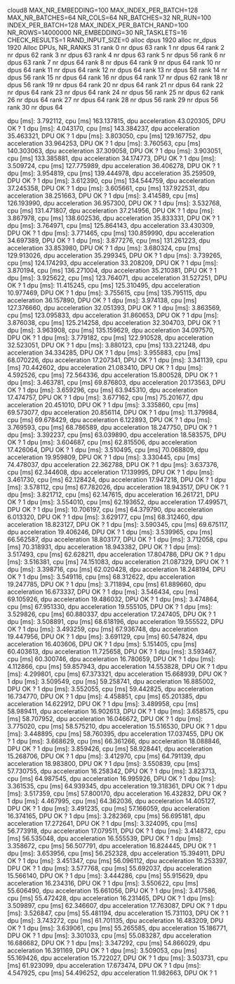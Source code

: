 cloud8
MAX_NR_EMBEDDING=100
MAX_INDEX_PER_BATCH=128
MAX_NR_BATCHES=64
NR_COLS=64
NR_BATCHES=32
NR_RUN=100
INDEX_PER_BATCH=128
MAX_INDEX_PER_BATCH_RAND=100
NR_ROWS=14000000
NR_EMBEDDING=30
NR_TASKLETS=16
CHECK_RESULTS=1
RAND_INPUT_SIZE=0
alloc dpus 1920 
alloc nr_dpus 1920
Alloc DPUs,  NR_RANKS 31
rank 0 nr dpus 63
rank 1 nr dpus 64
rank 2 nr dpus 62
rank 3 nr dpus 63
rank 4 nr dpus 63
rank 5 nr dpus 56
rank 6 nr dpus 63
rank 7 nr dpus 64
rank 8 nr dpus 64
rank 9 nr dpus 64
rank 10 nr dpus 64
rank 11 nr dpus 64
rank 12 nr dpus 64
rank 13 nr dpus 58
rank 14 nr dpus 56
rank 15 nr dpus 64
rank 16 nr dpus 64
rank 17 nr dpus 62
rank 18 nr dpus 56
rank 19 nr dpus 64
rank 20 nr dpus 64
rank 21 nr dpus 64
rank 22 nr dpus 64
rank 23 nr dpus 64
rank 24 nr dpus 56
rank 25 nr dpus 62
rank 26 nr dpus 64
rank 27 nr dpus 64
rank 28 nr dpus 56
rank 29 nr dpus 56
rank 30 nr dpus 64

dpu [ms]: 3.792112, cpu [ms] 163.137815, dpu acceleration 43.020305, DPU OK ? 1 
dpu [ms]: 4.043170, cpu [ms] 143.384237, dpu acceleration 35.463321, DPU OK ? 1 
dpu [ms]: 3.803050, cpu [ms] 129.167752, dpu acceleration 33.964253, DPU OK ? 1 
dpu [ms]: 3.760563, cpu [ms] 140.303063, dpu acceleration 37.309058, DPU OK ? 1 
dpu [ms]: 3.903051, cpu [ms] 133.385881, dpu acceleration 34.174773, DPU OK ? 1 
dpu [ms]: 3.509724, cpu [ms] 127.775989, dpu acceleration 36.406278, DPU OK ? 1 
dpu [ms]: 3.954819, cpu [ms] 139.444978, dpu acceleration 35.259509, DPU OK ? 1 
dpu [ms]: 3.612390, cpu [ms] 134.544759, dpu acceleration 37.245358, DPU OK ? 1 
dpu [ms]: 3.605661, cpu [ms] 137.922531, dpu acceleration 38.251663, DPU OK ? 1 
dpu [ms]: 3.414589, cpu [ms] 126.193990, dpu acceleration 36.957300, DPU OK ? 1 
dpu [ms]: 3.532768, cpu [ms] 131.471807, dpu acceleration 37.214956, DPU OK ? 1 
dpu [ms]: 3.867978, cpu [ms] 138.602536, dpu acceleration 35.833331, DPU OK ? 1 
dpu [ms]: 3.764971, cpu [ms] 125.864143, dpu acceleration 33.430309, DPU OK ? 1 
dpu [ms]: 3.771465, cpu [ms] 130.859990, dpu acceleration 34.697389, DPU OK ? 1 
dpu [ms]: 3.877276, cpu [ms] 131.261223, dpu acceleration 33.853980, DPU OK ? 1 
dpu [ms]: 3.680324, cpu [ms] 129.913026, dpu acceleration 35.299345, DPU OK ? 1 
dpu [ms]: 3.739265, cpu [ms] 124.174293, dpu acceleration 33.208209, DPU OK ? 1 
dpu [ms]: 3.870194, cpu [ms] 136.271004, dpu acceleration 35.210381, DPU OK ? 1 
dpu [ms]: 3.925622, cpu [ms] 123.764071, dpu acceleration 31.527251, DPU OK ? 1 
dpu [ms]: 11.415245, cpu [ms] 125.310495, dpu acceleration 10.977469, DPU OK ? 1 
dpu [ms]: 3.755615, cpu [ms] 135.795115, dpu acceleration 36.157890, DPU OK ? 1 
dpu [ms]: 3.974138, cpu [ms] 127.376660, dpu acceleration 32.051393, DPU OK ? 1 
dpu [ms]: 3.863569, cpu [ms] 123.095833, dpu acceleration 31.860653, DPU OK ? 1 
dpu [ms]: 3.876038, cpu [ms] 125.214258, dpu acceleration 32.304703, DPU OK ? 1 
dpu [ms]: 3.963908, cpu [ms] 135.159629, dpu acceleration 34.097570, DPU OK ? 1 
dpu [ms]: 3.779182, cpu [ms] 122.910528, dpu acceleration 32.523051, DPU OK ? 1 
dpu [ms]: 3.880123, cpu [ms] 133.221248, dpu acceleration 34.334285, DPU OK ? 1 
dpu [ms]: 3.955883, cpu [ms] 68.070226, dpu acceleration 17.207341, DPU OK ? 1 
dpu [ms]: 3.341139, cpu [ms] 70.442602, dpu acceleration 21.083410, DPU OK ? 1 
dpu [ms]: 4.592526, cpu [ms] 72.564336, dpu acceleration 15.800528, DPU OK ? 1 
dpu [ms]: 3.463781, cpu [ms] 69.876803, dpu acceleration 20.173563, DPU OK ? 1 
dpu [ms]: 3.659296, cpu [ms] 63.945310, dpu acceleration 17.474757, DPU OK ? 1 
dpu [ms]: 3.677162, cpu [ms] 75.201677, dpu acceleration 20.451010, DPU OK ? 1 
dpu [ms]: 3.335860, cpu [ms] 69.573077, dpu acceleration 20.856114, DPU OK ? 1 
dpu [ms]: 11.379984, cpu [ms] 69.678429, dpu acceleration 6.122893, DPU OK ? 1 
dpu [ms]: 3.769593, cpu [ms] 68.786589, dpu acceleration 18.247750, DPU OK ? 1 
dpu [ms]: 3.392237, cpu [ms] 63.039890, dpu acceleration 18.583575, DPU OK ? 1 
dpu [ms]: 3.604687, cpu [ms] 62.815506, dpu acceleration 17.426064, DPU OK ? 1 
dpu [ms]: 3.510495, cpu [ms] 70.068809, dpu acceleration 19.959809, DPU OK ? 1 
dpu [ms]: 3.330445, cpu [ms] 74.478037, dpu acceleration 22.362788, DPU OK ? 1 
dpu [ms]: 3.637376, cpu [ms] 62.344608, dpu acceleration 17.139995, DPU OK ? 1 
dpu [ms]: 3.461730, cpu [ms] 62.128424, dpu acceleration 17.947218, DPU OK ? 1 
dpu [ms]: 3.578112, cpu [ms] 67.782026, dpu acceleration 18.943517, DPU OK ? 1 
dpu [ms]: 3.821712, cpu [ms] 62.147615, dpu acceleration 16.261721, DPU OK ? 1 
dpu [ms]: 3.554010, cpu [ms] 62.193652, dpu acceleration 17.499571, DPU OK ? 1 
dpu [ms]: 10.706197, cpu [ms] 64.379790, dpu acceleration 6.013320, DPU OK ? 1 
dpu [ms]: 3.629177, cpu [ms] 68.312460, dpu acceleration 18.823127, DPU OK ? 1 
dpu [ms]: 3.590345, cpu [ms] 69.675117, dpu acceleration 19.406246, DPU OK ? 1 
dpu [ms]: 3.539965, cpu [ms] 66.562587, dpu acceleration 18.803177, DPU OK ? 1 
dpu [ms]: 3.712058, cpu [ms] 70.318931, dpu acceleration 18.943382, DPU OK ? 1 
dpu [ms]: 3.517493, cpu [ms] 62.628211, dpu acceleration 17.804786, DPU OK ? 1 
dpu [ms]: 3.516381, cpu [ms] 74.151083, dpu acceleration 21.087329, DPU OK ? 1 
dpu [ms]: 3.398716, cpu [ms] 62.020428, dpu acceleration 18.248194, DPU OK ? 1 
dpu [ms]: 3.549116, cpu [ms] 68.312622, dpu acceleration 19.247785, DPU OK ? 1 
dpu [ms]: 3.711894, cpu [ms] 61.889660, dpu acceleration 16.673337, DPU OK ? 1 
dpu [ms]: 3.546434, cpu [ms] 69.105926, dpu acceleration 19.486032, DPU OK ? 1 
dpu [ms]: 3.474864, cpu [ms] 67.951330, dpu acceleration 19.555105, DPU OK ? 1 
dpu [ms]: 3.529826, cpu [ms] 60.880337, dpu acceleration 17.247405, DPU OK ? 1 
dpu [ms]: 3.508891, cpu [ms] 68.618196, dpu acceleration 19.555522, DPU OK ? 1 
dpu [ms]: 3.493259, cpu [ms] 67.936748, dpu acceleration 19.447956, DPU OK ? 1 
dpu [ms]: 3.691129, cpu [ms] 60.547824, dpu acceleration 16.403606, DPU OK ? 1 
dpu [ms]: 5.151405, cpu [ms] 60.403613, dpu acceleration 11.725658, DPU OK ? 1 
dpu [ms]: 3.593467, cpu [ms] 60.300746, dpu acceleration 16.780659, DPU OK ? 1 
dpu [ms]: 4.112866, cpu [ms] 59.857943, dpu acceleration 14.553828, DPU OK ? 1 
dpu [ms]: 4.299801, cpu [ms] 67.373321, dpu acceleration 15.668939, DPU OK ? 1 
dpu [ms]: 3.509549, cpu [ms] 59.258741, dpu acceleration 16.885002, DPU OK ? 1 
dpu [ms]: 3.552055, cpu [ms] 59.442825, dpu acceleration 16.734770, DPU OK ? 1 
dpu [ms]: 4.458851, cpu [ms] 65.201385, dpu acceleration 14.622912, DPU OK ? 1 
dpu [ms]: 3.489958, cpu [ms] 58.989411, dpu acceleration 16.902613, DPU OK ? 1 
dpu [ms]: 3.658575, cpu [ms] 58.707952, dpu acceleration 16.046672, DPU OK ? 1 
dpu [ms]: 3.775020, cpu [ms] 58.575210, dpu acceleration 15.516530, DPU OK ? 1 
dpu [ms]: 3.448895, cpu [ms] 58.760395, dpu acceleration 17.037455, DPU OK ? 1 
dpu [ms]: 3.668629, cpu [ms] 66.361266, dpu acceleration 18.088846, DPU OK ? 1 
dpu [ms]: 3.859426, cpu [ms] 58.928441, dpu acceleration 15.268706, DPU OK ? 1 
dpu [ms]: 3.412970, cpu [ms] 64.791139, dpu acceleration 18.983800, DPU OK ? 1 
dpu [ms]: 3.550839, cpu [ms] 57.730755, dpu acceleration 16.258342, DPU OK ? 1 
dpu [ms]: 3.823713, cpu [ms] 64.987545, dpu acceleration 16.995926, DPU OK ? 1 
dpu [ms]: 3.361535, cpu [ms] 64.939345, dpu acceleration 19.318361, DPU OK ? 1 
dpu [ms]: 3.517359, cpu [ms] 57.800170, dpu acceleration 16.432832, DPU OK ? 1 
dpu [ms]: 4.467995, cpu [ms] 64.362036, dpu acceleration 14.405127, DPU OK ? 1 
dpu [ms]: 3.491235, cpu [ms] 57.166059, dpu acceleration 16.374165, DPU OK ? 1 
dpu [ms]: 3.282369, cpu [ms] 56.695181, dpu acceleration 17.272641, DPU OK ? 1 
dpu [ms]: 3.324095, cpu [ms] 56.773918, dpu acceleration 17.079511, DPU OK ? 1 
dpu [ms]: 3.414872, cpu [ms] 56.535048, dpu acceleration 16.555539, DPU OK ? 1 
dpu [ms]: 3.358672, cpu [ms] 56.507791, dpu acceleration 16.824445, DPU OK ? 1 
dpu [ms]: 3.653956, cpu [ms] 56.252328, dpu acceleration 15.394911, DPU OK ? 1 
dpu [ms]: 3.451347, cpu [ms] 56.096112, dpu acceleration 16.253397, DPU OK ? 1 
dpu [ms]: 3.577768, cpu [ms] 55.692037, dpu acceleration 15.566140, DPU OK ? 1 
dpu [ms]: 3.444286, cpu [ms] 55.915629, dpu acceleration 16.234316, DPU OK ? 1 
dpu [ms]: 3.550622, cpu [ms] 55.606490, dpu acceleration 15.661056, DPU OK ? 1 
dpu [ms]: 3.417586, cpu [ms] 55.472428, dpu acceleration 16.231465, DPU OK ? 1 
dpu [ms]: 3.509897, cpu [ms] 62.346607, dpu acceleration 17.763087, DPU OK ? 1 
dpu [ms]: 3.526847, cpu [ms] 55.481194, dpu acceleration 15.731103, DPU OK ? 1 
dpu [ms]: 3.743272, cpu [ms] 61.701135, dpu acceleration 16.483209, DPU OK ? 1 
dpu [ms]: 3.639061, cpu [ms] 55.265585, dpu acceleration 15.186771, DPU OK ? 1 
dpu [ms]: 3.301033, cpu [ms] 55.083287, dpu acceleration 16.686682, DPU OK ? 1 
dpu [ms]: 3.347292, cpu [ms] 54.866029, dpu acceleration 16.391169, DPU OK ? 1 
dpu [ms]: 3.509053, cpu [ms] 55.169426, dpu acceleration 15.722027, DPU OK ? 1 
dpu [ms]: 3.503731, cpu [ms] 61.923099, dpu acceleration 17.673474, DPU OK ? 1 
dpu [ms]: 4.547925, cpu [ms] 54.496252, dpu acceleration 11.982663, DPU OK ? 1 

